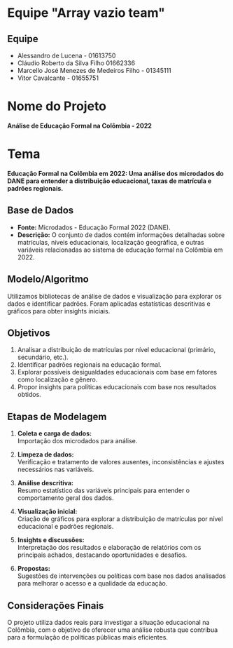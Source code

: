 
# Equipe "Array vazio team"

## Equipe
- Alessandro de Lucena - 01613750  
- Cláudio Roberto da Silva Filho 01662336  
- Marcello José Menezes de Medeiros Filho - 01345111
- Vitor Cavalcante - 01655751 

# Nome do Projeto
**Análise de Educação Formal na Colômbia - 2022**

# Tema
**Educação Formal na Colômbia em 2022: Uma análise dos microdados do DANE para entender a distribuição educacional, taxas de matrícula e padrões regionais.**

## Base de Dados
- **Fonte:** Microdados - Educação Formal 2022 (DANE).  
- **Descrição:** O conjunto de dados contém informações detalhadas sobre matrículas, níveis educacionais, localização geográfica, e outras variáveis relacionadas ao sistema de educação formal na Colômbia em 2022.

## Modelo/Algoritmo
Utilizamos bibliotecas de análise de dados e visualização para explorar os dados e identificar padrões. Foram aplicadas estatísticas descritivas e gráficos para obter insights iniciais.

## Objetivos
1. Analisar a distribuição de matrículas por nível educacional (primário, secundário, etc.).  
2. Identificar padrões regionais na educação formal.  
3. Explorar possíveis desigualdades educacionais com base em fatores como localização e gênero.  
4. Propor insights para políticas educacionais com base nos resultados obtidos.  

## Etapas de Modelagem
1. **Coleta e carga de dados:**  
   Importação dos microdados para análise.  

2. **Limpeza de dados:**  
   Verificação e tratamento de valores ausentes, inconsistências e ajustes necessários nas variáveis.  

3. **Análise descritiva:**  
   Resumo estatístico das variáveis principais para entender o comportamento geral dos dados.  

4. **Visualização inicial:**  
   Criação de gráficos para explorar a distribuição de matrículas por nível educacional e padrões regionais.  

5. **Insights e discussões:**  
   Interpretação dos resultados e elaboração de relatórios com os principais achados, destacando oportunidades e desafios.  

6. **Propostas:**  
   Sugestões de intervenções ou políticas com base nos dados analisados para melhorar o acesso e a qualidade da educação.  

## Considerações Finais
O projeto utiliza dados reais para investigar a situação educacional na Colômbia, com o objetivo de oferecer uma análise robusta que contribua para a formulação de políticas públicas mais eficientes.  
